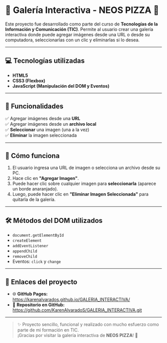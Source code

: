 # 📸 Galería Interactiva - NEOS PIZZA 🍕

Este proyecto fue desarrollado como parte del curso de **Tecnologías de la Información y Comunicación (TIC)**. Permite al usuario crear una galería interactiva donde puede agregar imágenes desde una URL o desde su computadora, seleccionarlas con un clic y eliminarlas si lo desea.

---

## 💻 Tecnologías utilizadas

- **HTML5**
- **CSS3 (Flexbox)**
- **JavaScript (Manipulación del DOM y Eventos)**

---

## 🎯 Funcionalidades

✅ Agregar imágenes desde una **URL**  
✅ Agregar imágenes desde un **archivo local**  
✅ **Seleccionar** una imagen (una a la vez)  
✅ **Eliminar** la imagen seleccionada  

---

## 📸 Cómo funciona

1. El usuario ingresa una URL de imagen o selecciona un archivo desde su PC.
2. Hace clic en **"Agregar Imagen"**.
3. Puede hacer clic sobre cualquier imagen para **seleccionarla** (aparece un borde anaranjado).
4. Luego, puede hacer clic en **"Eliminar Imagen Seleccionada"** para quitarla de la galería.

---

## 🛠 Métodos del DOM utilizados

- `document.getElementById`
- `createElement`
- `addEventListener`
- `appendChild`
- `removeChild`
- Eventos: `click` y `change`

---

## 🔗 Enlaces del proyecto

- 🌐 **GitHub Pages:** https://karenalvarados.github.io/GALERIA_INTERACTIVA/
- 📂 **Repositorio en GitHub:** https://github.com/KarenAlvaradoS/GALERIA_INTERACTIVA.git 

---

> ✨ Proyecto sencillo, funcional y realizado con mucho esfuerzo como parte de mi formación en TIC.  
> ¡Gracias por visitar la galería interactiva de **NEOS PIZZA**! 🍕
